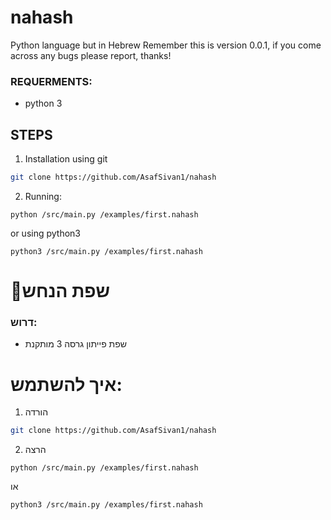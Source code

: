 # nahash
Python language but in Hebrew
Remember this is version 0.0.1, if you come across any bugs please report, thanks!

### REQUERMENTS:
 * python 3

## STEPS
1. Installation
using git
```sh
git clone https://github.com/AsafSivan1/nahash
```

2. Running:
```
python /src/main.py /examples/first.nahash
```
or using python3
```
python3 /src/main.py /examples/first.nahash
```

# 🐍שפת הנחש
### דרוש:
 * שפת פייתון גרסה 3 מותקנת
 
# איך להשתמש:
 1. הורדה
  ```sh
  git clone https://github.com/AsafSivan1/nahash
  ```
 2. הרצה
  ```
  python /src/main.py /examples/first.nahash
  ```
  או
  ```
  python3 /src/main.py /examples/first.nahash
  ```
